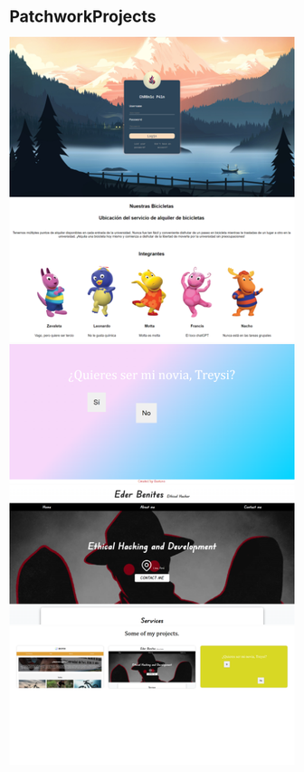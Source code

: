 # PatchworkProjects

<div align="center">
    <img src="./img/mockup.png" width="auto">
</div>

<div align="center">
    <img src="./img/bicifisi.png" width="auto">
</div>

<div align="center">
    <img src="./img/gg.png" width="auto">
</div>

<div align="center">
    <img src="./img/hacker.png" width="auto">
</div>

<div align="center">
    <img src="./img/portfolio.png" width="auto">
</div>
